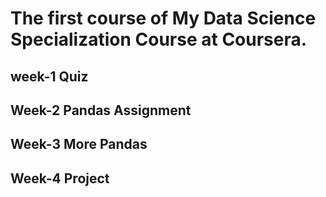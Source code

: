 # The first course of My Data Science Specialization Course at Coursera.
## week-1 Quiz
## Week-2 Pandas Assignment
## Week-3 More Pandas
## Week-4 Project
